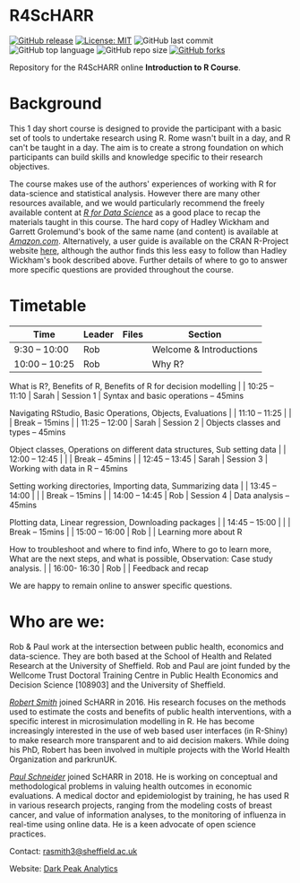 # R4ScHARR

[![GitHub release](https://img.shields.io/badge/R-HEDS-green)](https://img.shields.io/badge/R-hello-green)
[![License: MIT](https://img.shields.io/badge/License-MIT-yellow.svg)](https://opensource.org/licenses/MIT)
![GitHub last commit](https://img.shields.io/github/last-commit/ScHARR-PHEDS/R4ScHARR?color=red&style=plastic)
![GitHub top language](https://img.shields.io/github/languages/top/ScHARR-PHEDS/R4ScHARR?style=plastic)
![GitHub repo size](https://img.shields.io/github/repo-size/ScHARR-PHEDS/R4ScHARR?style=plastic)
[![GitHub forks](https://img.shields.io/github/forks/ScHARR-PHEDS/R4ScHARR?style=social&label=Fork&maxAge=2592000)](https://GitHub.com/ScHARR-PHEDS/R4ScHARR/network/)

Repository for the R4ScHARR online **Introduction to R Course**. 

# Background

This 1 day short course is designed to provide the participant with a basic set of tools to undertake research using R. Rome wasn't built in a day, and R can't be taught in a day. The aim is to create a strong foundation on which participants can build skills and knowledge specific to their research objectives.

The course makes use of the authors' experiences of working with R for data-science and statistical analysis. However there are many other resources available, and we would particularly recommend the freely available content at *[R for Data Science](https://r4ds.had.co.nz/)* as a good place to recap the materials taught in this course. The hard copy of Hadley Wickham and Garrett Grolemund's book of the same name (and content) is available at *[Amazon.com](https://r4ds.had.co.nz/)*. Alternatively, a user guide is available on the CRAN R-Project website [here](https://cran.r-project.org/doc/manuals/r-release/R-intro.html), although the author finds this less easy to follow than Hadley Wickham's book described above. Further details of where to go to answer more specific questions are provided throughout the course.

# Timetable

| Time          | Leader | Files     | Section                                                                                                                                                                        |
| ------------- | ------ | --------- | ------------------------------------------------------------------------------------------------------------------------------------------------------------------------------ |
| 9:30 – 10:00  | Rob    |           | Welcome & Introductions                                                                                                                                                        |
| 10:00 – 10:25 | Rob    |           | Why R?

What is R?, Benefits of R, Benefits of R for decision modelling                                                                                                        |
| 10:25 – 11:10 | Sarah  | Session 1 | Syntax and basic operations – 45mins

Navigating RStudio, Basic Operations, Objects, Evaluations                                                                               |
| 11:10 – 11:25 |        |           | Break – 15mins                                                                                                                                                                 |
| 11:25 – 12:00 | Sarah  | Session 2 | Objects classes and types – 45mins

Object classes, Operations on different data structures, Sub setting data                                                                  |
| 12:00 – 12:45 |        |           | Break – 45mins                                                                                                                                                                 |
| 12:45 – 13:45 | Sarah  | Session 3 | Working with data in R – 45mins

Setting working directories, Importing data, Summarizing data                                                                                 |
| 13:45 – 14:00 |        |           | Break – 15mins                                                                                                                                                                 |
| 14:00 – 14:45 | Rob    | Session 4 | Data analysis – 45mins

Plotting data, Linear regression, Downloading packages                                                                                                 |
| 14:45 – 15:00 |        |           | Break – 15mins                                                                                                                                                                 |
| 15:00 – 16:00 | Rob    |           | Learning more about R

How to troubleshoot and where to find info, Where to go to learn more, What are the next steps, and what is possible, Observation: Case study analysis. |
|  16:00- 16:30 | Rob    |           | Feedback and recap

We are happy to remain online to answer specific questions.  

# Who are we:

Rob & Paul work at the intersection between public health, economics and data-science. They are both based at the School of Health and Related Research at the University of Sheffield. Rob and Paul are joint funded by the Wellcome Trust Doctoral Training Centre in Public Health Economics and Decision Science [108903] and the University of Sheffield.

*[Robert Smith](https://www.linkedin.com/in/robert-smith-53b28438/)* joined ScHARR in 2016. His research focuses on the methods used to estimate the costs and benefits of public health interventions, with a specific interest in microsimulation modelling in R. He has become increasingly interested in the use of web based user interfaces (in R-Shiny) to make research more transparent and to aid decision makers. While doing his PhD, Robert has been involved in multiple projects with the World Health Organization and parkrunUK.

*[Paul Schneider](https://bitowaqr.github.io/)* joined ScHARR in 2018. He is working on conceptual and methodological problems in valuing health outcomes in economic evaluations. A medical doctor and epidemiologist by training, he has used R in various research projects, ranging from the modeling costs of breast cancer, and value of information analyses, to the monitoring of influenza in real-time using online data. He is a keen advocate of open science practices.

Contact:   rasmith3@sheffield.ac.uk

Website: [Dark Peak Analytics](https://www.darkpeakanalytics.com)




